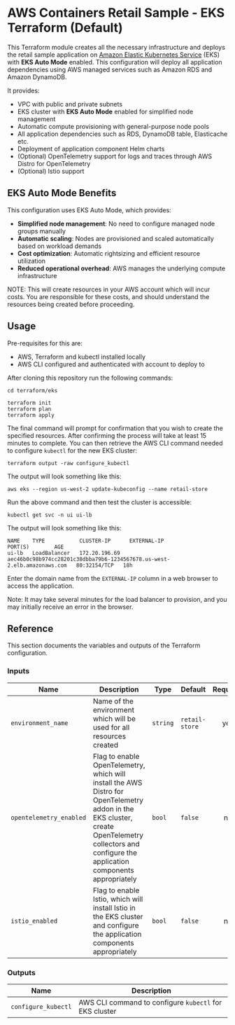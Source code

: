 # AWS Containers Retail Sample - EKS Terraform (Default)

This Terraform module creates all the necessary infrastructure and deploys the retail sample application on [Amazon Elastic Kubernetes Service](https://aws.amazon.com/eks/) (EKS) with **EKS Auto Mode** enabled. This configuration will deploy all application dependencies using AWS managed services such as Amazon RDS and Amazon DynamoDB.

It provides:

- VPC with public and private subnets
- EKS cluster with **EKS Auto Mode** enabled for simplified node management
- Automatic compute provisioning with general-purpose node pools
- All application dependencies such as RDS, DynamoDB table, Elasticache etc.
- Deployment of application component Helm charts
- (Optional) OpenTelemetry support for logs and traces through AWS Distro for OpenTelemetry
- (Optional) Istio support

## EKS Auto Mode Benefits

This configuration uses EKS Auto Mode, which provides:
- **Simplified node management**: No need to configure managed node groups manually
- **Automatic scaling**: Nodes are provisioned and scaled automatically based on workload demands
- **Cost optimization**: Automatic rightsizing and efficient resource utilization
- **Reduced operational overhead**: AWS manages the underlying compute infrastructure

NOTE: This will create resources in your AWS account which will incur costs. You are responsible for these costs, and should understand the resources being created before proceeding.

## Usage

Pre-requisites for this are:

- AWS, Terraform and kubectl installed locally
- AWS CLI configured and authenticated with account to deploy to

After cloning this repository run the following commands:

```shell
cd terraform/eks

terraform init
terraform plan
terraform apply
```

The final command will prompt for confirmation that you wish to create the specified resources. After confirming the process will take at least 15 minutes to complete. You can then retrieve the AWS CLI command needed to configure `kubectl` for the new EKS cluster:

```shell
terraform output -raw configure_kubectl
```

The output will look something like this:

```
aws eks --region us-west-2 update-kubeconfig --name retail-store
```

Run the above command and then test the cluster is accessible:

```shell
kubectl get svc -n ui ui-lb
```

The output will look something like this:

```
NAME    TYPE           CLUSTER-IP      EXTERNAL-IP                                                              PORT(S)        AGE
ui-lb   LoadBalancer   172.20.196.69   aec46b0c98b974cc28201c38dbba79b6-1234567678.us-west-2.elb.amazonaws.com   80:32154/TCP   18h
```

Enter the domain name from the `EXTERNAL-IP` column in a web browser to access the application.

Note: It may take several minutes for the load balancer to provision, and you may initially receive an error in the browser.

## Reference

This section documents the variables and outputs of the Terraform configuration.

### Inputs

| Name                    | Description                                                                                                                                                                                        | Type     | Default        | Required |
| ----------------------- | -------------------------------------------------------------------------------------------------------------------------------------------------------------------------------------------------- | -------- | -------------- | :------: |
| `environment_name`      | Name of the environment which will be used for all resources created                                                                                                                               | `string` | `retail-store` |   yes    |
| `opentelemetry_enabled` | Flag to enable OpenTelemetry, which will install the AWS Distro for OpenTelemetry addon in the EKS cluster, create OpenTelemetry collectors and configure the application components appropriately | `bool`   | `false`        |    no    |
| `istio_enabled`         | Flag to enable Istio, which will install Istio in the EKS cluster and configure the application components appropriately                                                                           | `bool`   | `false`        |    no    |

### Outputs

| Name                | Description                                            |
| ------------------- | ------------------------------------------------------ |
| `configure_kubectl` | AWS CLI command to configure `kubectl` for EKS cluster |
